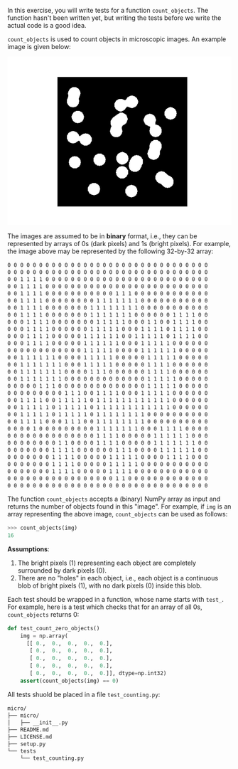 
In this exercise, you will write tests for a function `count_objects`.
The function hasn't been written yet,
but writing the tests before we write the actual code
is a good idea.

`count_objects` is used to count objects in
microscopic images. An example image is given below:

![Example microscopic image](img/specimen_example.png)

The images are assumed to be in **binary** format,
i.e., they can be represented by arrays of 0s (dark pixels)
and 1s (bright pixels). For example, the image above may be represented
by the following 32-by-32 array:

```
0 0 0 0 0 0 0 0 0 0 0 0 0 0 0 0 0 0 0 0 0 0 0 0 0 0 0 0 0 0 0 0
0 0 0 0 0 0 0 0 0 0 0 0 0 0 0 0 0 0 0 0 0 0 0 0 0 0 0 0 0 0 0 0
0 0 1 1 1 1 0 0 0 0 0 0 0 0 0 0 0 0 0 0 0 0 0 0 0 0 0 0 0 0 0 0
0 0 1 1 1 1 0 0 0 0 0 0 0 0 0 0 0 0 0 0 0 0 0 0 0 0 0 0 0 0 0 0
0 0 1 1 1 1 0 0 0 0 0 0 0 0 0 0 0 1 1 1 0 0 0 0 0 0 0 0 0 0 0 0
0 0 1 1 1 1 0 0 0 0 0 0 0 0 1 1 1 1 1 1 1 0 0 0 0 0 0 0 0 0 0 0
0 0 1 1 1 1 0 0 0 0 0 0 0 1 1 1 1 1 1 1 1 0 0 0 0 0 0 0 0 0 0 0
0 0 1 1 1 1 0 0 0 0 0 0 0 1 1 1 1 1 1 1 0 0 0 0 0 0 1 1 1 1 0 0
0 0 0 1 1 1 1 0 0 0 0 0 0 0 1 1 1 1 1 0 0 0 1 1 0 0 1 1 1 1 0 0
0 0 0 1 1 1 1 0 0 0 0 0 0 1 1 1 1 1 0 0 0 1 1 1 1 0 1 1 1 1 0 0
0 0 0 1 1 1 1 0 0 0 0 0 1 1 1 1 1 1 0 0 1 1 1 1 1 0 1 1 1 1 0 0
0 0 0 1 1 1 1 0 0 0 0 0 1 1 1 1 1 1 0 0 0 1 1 1 1 1 0 0 0 0 0 0
0 0 0 0 0 0 0 0 0 0 0 0 1 1 1 1 1 0 0 0 0 1 1 1 1 1 1 0 0 0 0 0
0 0 1 1 1 1 1 1 0 0 0 0 1 1 1 1 1 0 0 0 0 0 1 1 1 1 1 0 0 0 0 0
0 0 1 1 1 1 1 1 1 0 0 0 1 1 1 1 1 0 0 0 0 0 1 1 1 1 0 0 0 0 0 0
0 0 1 1 1 1 1 1 1 0 0 0 0 1 1 1 0 0 0 0 0 0 1 1 1 1 0 0 0 0 0 0
0 0 1 1 1 1 1 1 1 0 0 0 0 0 0 0 0 0 0 0 0 0 1 1 1 1 1 0 0 0 0 0
0 0 0 0 0 1 1 1 0 0 0 0 0 0 0 0 0 0 0 0 0 0 1 1 1 1 1 0 0 0 0 0
0 0 0 0 0 0 0 0 0 1 1 1 0 0 1 1 1 1 0 0 0 1 1 1 1 1 0 0 0 0 0 0
0 0 1 1 1 1 0 0 1 1 1 1 1 0 1 1 1 1 1 1 1 1 1 1 1 1 0 0 0 0 0 0
0 0 1 1 1 1 1 0 1 1 1 1 1 0 1 1 1 1 1 1 1 1 1 1 1 1 0 0 0 0 0 0
0 0 1 1 1 1 1 0 1 1 1 1 1 0 1 1 1 1 1 1 1 1 0 0 0 0 0 0 0 0 0 0
0 0 1 1 1 1 0 0 0 1 1 1 0 0 1 1 1 1 1 1 1 1 0 0 0 0 0 0 0 0 0 0
0 0 0 0 1 0 0 0 0 0 0 0 0 0 1 1 1 1 1 1 1 0 0 0 1 1 1 1 0 0 0 0
0 0 0 0 0 0 0 0 0 0 0 0 0 0 1 1 1 1 0 0 0 0 0 1 1 1 1 1 1 0 0 0
0 0 0 0 0 0 0 0 1 1 0 0 0 0 1 1 1 1 0 0 0 0 0 1 1 1 1 1 1 1 0 0
0 0 0 0 0 0 0 1 1 1 1 0 0 0 0 0 0 1 1 1 0 0 0 0 1 1 1 1 1 1 0 0
0 0 0 0 0 0 0 1 1 1 1 0 0 0 0 0 1 1 1 1 1 0 0 0 0 1 1 1 1 0 0 0
0 0 0 0 0 0 0 1 1 1 1 0 0 0 0 0 1 1 1 1 1 0 0 0 0 0 0 0 0 0 0 0
0 0 0 0 0 0 0 1 1 1 1 0 0 0 0 0 1 1 1 1 0 0 0 0 0 0 0 0 0 0 0 0
0 0 0 0 0 0 0 0 0 0 0 0 0 0 0 0 0 1 1 0 0 0 0 0 0 0 0 0 0 0 0 0
0 0 0 0 0 0 0 0 0 0 0 0 0 0 0 0 0 0 0 0 0 0 0 0 0 0 0 0 0 0 0 0
```

The function `count_objects` accepts a (binary) NumPy array
as input and returns the number of objects found in this "image".
For example, if `img` is an array representing the above image,
`count_objects` can be used as follows:

```python
>>> count_objects(img)
16
```

**Assumptions**:

1. The bright pixels (1) representing each object are completely surrounded by dark pixels (0).
2. There are no "holes" in each object, i.e., each object is a continuous blob of bright pixels (1),
with no dark pixels (0) inside this blob.

Each test should be wrapped in a function, whose name starts with `test_`.
For example, here is a test which checks that for an array of all 0s,
`count_objects` returns 0:

```python
def test_count_zero_objects()
    img = np.array(
      [[ 0.,  0.,  0.,  0.,  0.],
       [ 0.,  0.,  0.,  0.,  0.],
       [ 0.,  0.,  0.,  0.,  0.],
       [ 0.,  0.,  0.,  0.,  0.],
       [ 0.,  0.,  0.,  0.,  0.]], dtype=np.int32)
    assert(count_objects(img) == 0)
```

All tests shuold be placed in a file `test_counting.py`:

```shellsession
micro/
├── micro/
│   ├── __init__.py
├── README.md
├── LICENSE.md
├── setup.py
└── tests
    └── test_counting.py
```
